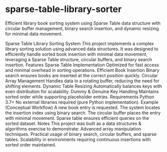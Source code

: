 # sparse-table-library-sorter
Efficient library book sorting system using Sparse Table data structure with circular buffer management, binary search insertion, and dynamic resizing for minimal data movement.

Sparse Table Library Sorting System
This project implements a complex library sorting solution using advanced data structures.
It was designed to efficiently handle sorted book insertion with minimal data movement,
leveraging a Sparse Table structure, circular buffers, and binary search insertion.
Features
Sparse Table Implementation
Optimized for fast access and minimal overhead in sorting operations.
Efficient Book Insertion
Binary search ensures books are inserted at the correct position quickly.
Circular Array Management
Handles data in a rotating buffer, reducing the need for shifting elements.
Dynamic Table Resizing
Automatically balances keys with even distribution for scalability.
Dummy & Genuine Key Handling
Maintains sorted order while supporting placeholder entries.
Requirements
Python 3.7+
No external libraries required (pure Python implementation).
Example (Conceptual Workflow)
A new book entry is requested.
The system locates the insertion index using binary search.
The circular buffer places the entry with minimal movement.
Sparse table ensures efficient queries on the sorted dataset.
Notes
This project was built as a data structures & algorithms exercise to demonstrate:
Advanced array manipulation techniques.
Practical usage of binary search, circular buffers, and sparse tables.
Scalability in environments requiring continuous insertions with sorted order maintained.

